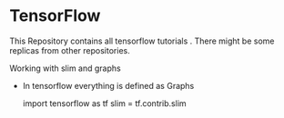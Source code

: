 # TensorFlow
This Repository contains all tensorflow tutorials . There might be some replicas from other repositories.


Working with slim and graphs 

- In tensorflow everything is defined as Graphs

    import tensorflow as tf 
    slim = tf.contrib.slim 
    
